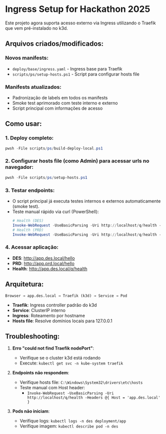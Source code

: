 # Ingress Setup for Hackathon 2025

Este projeto agora suporta acesso externo via Ingress utilizando o Traefik que vem pré-instalado no k3d.

## Arquivos criados/modificados:

### Novos manifests:
- `deploy/base/ingress.yaml` - Ingress base para Traefik
- `scripts/ps/setup-hosts.ps1` - Script para configurar hosts file

### Manifests atualizados:
- Padronização de labels em todos os manifests
- Smoke test aprimorado com teste interno e externo
- Script principal com informações de acesso

## Como usar:

### 1. Deploy completo:
```powershell
pwsh -File scripts/ps/build-deploy-local.ps1
```

### 2. Configurar hosts file (como Admin) para acessar urls no navegador:
```powershell
pwsh -File scripts/ps/setup-hosts.ps1
```

### 3. Testar endpoints:
- O script principal já executa testes internos e externos automaticamente (smoke test).
- Teste manual rápido via curl (PowerShell):
   ```powershell
   # Health (DES)
   Invoke-WebRequest -UseBasicParsing -Uri http://localhost/q/health -Headers @{ Host = 'app.des.local' }
   # Health (PRD)
   Invoke-WebRequest -UseBasicParsing -Uri http://localhost/q/health -Headers @{ Host = 'app.prd.local' }
   ```

### 4. Acessar aplicação:
- **DES**: http://app.des.local/hello
- **PRD**: http://app.prd.local/hello
- **Health**: http://app.des.local/q/health

## Arquitetura:

```
Browser → app.des.local → Traefik (k3d) → Service → Pod
```

- **Traefik**: Ingress controller padrão do k3d
- **Service**: ClusterIP interno
- **Ingress**: Roteamento por hostname
- **Hosts file**: Resolve domínios locais para 127.0.0.1

## Troubleshooting:

1. **Erro "could not find Traefik nodePort"**:
   - Verifique se o cluster k3d está rodando
   - Execute: `kubectl get svc -n kube-system traefik`

2. **Endpoints não respondem**:
    - Verifique hosts file: `C:\Windows\System32\drivers\etc\hosts`
    - Teste manual com Host header:
       - `Invoke-WebRequest -UseBasicParsing -Uri http://localhost/q/health -Headers @{ Host = 'app.des.local' }`

3. **Pods não iniciam**:
   - Verifique logs: `kubectl logs -n des deployment/app`
   - Verifique imagem: `kubectl describe pod -n des`
